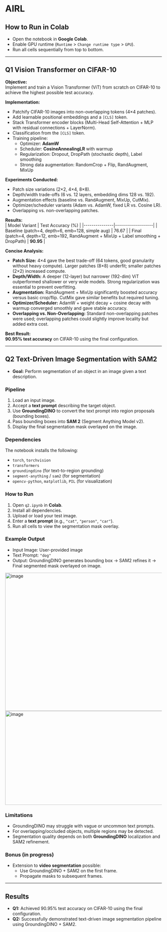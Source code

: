 # AIRL 

## How to Run in Colab  
- Open the notebook in **Google Colab**.  
- Enable GPU runtime (`Runtime` > `Change runtime type` > `GPU`).  
- Run all cells sequentially from top to bottom.  

---

## Q1 Vision Transformer on CIFAR-10  
**Objective:**  
Implement and train a Vision Transformer (ViT) from scratch on CIFAR-10 to achieve the highest possible test accuracy.

**Implementation:**  
- Patchify CIFAR-10 images into non-overlapping tokens (4×4 patches).  
- Add learnable positional embeddings and a `[CLS]` token.  
- Stack Transformer encoder blocks (Multi-Head Self-Attention + MLP with residual connections + LayerNorm).  
- Classification from the `[CLS]` token.  
- Training pipeline:  
  - Optimizer: **AdamW**  
  - Scheduler: **CosineAnnealingLR** with warmup  
  - Regularization: Dropout, DropPath (stochastic depth), Label smoothing  
  - Strong data augmentation: RandomCrop + Flip, RandAugment, MixUp  

**Experiments Conducted:**  
- Patch size variations (2×2, 4×4, 8×8).  
- Depth/width trade-offs (6 vs. 12 layers, embedding dims 128 vs. 192).  
- Augmentation effects (baseline vs. RandAugment, MixUp, CutMix).  
- Optimizer/scheduler variants (Adam vs. AdamW, fixed LR vs. Cosine LR).  
- Overlapping vs. non-overlapping patches.  

**Results:**  
| Model Variant | Test Accuracy (%) |
|---------------|-------------------|
| Baseline (patch=4, depth=6, emb=128, simple aug) | 76.67 |
| Final (patch=4, depth=12, emb=192, RandAugment + MixUp + Label smoothing + DropPath) | **90.95** |

**Concise Analysis:**  
- **Patch Size:** 4×4 gave the best trade-off (64 tokens, good granularity without heavy compute). Larger patches (8×8) underfit; smaller patches (2×2) increased compute.  
- **Depth/Width:** A deeper (12-layer) but narrower (192-dim) ViT outperformed shallower or very wide models. Strong regularization was essential to prevent overfitting.  
- **Augmentation:** RandAugment + MixUp significantly boosted accuracy versus basic crop/flip. CutMix gave similar benefits but required tuning.  
- **Optimizer/Scheduler:** AdamW + weight decay + cosine decay with warmup converged smoothly and gave stable accuracy.  
- **Overlapping vs. Non-Overlapping:** Standard non-overlapping patches were used; overlapping patches could slightly improve locality but added extra cost.  

**Best Result:**  
**90.95% test accuracy** on CIFAR-10 using the final configuration.  

---

## Q2 Text-Driven Image Segmentation with SAM2  
- **Goal:** Perform segmentation of an object in an image given a text description.  

### Pipeline  
1. Load an input image.  
2. Accept a **text prompt** describing the target object.  
3. Use **GroundingDINO** to convert the text prompt into region proposals (bounding boxes).  
4. Pass bounding boxes into **SAM 2** (Segment Anything Model v2).  
5. Display the final segmentation mask overlayed on the image.  

### Dependencies  
The notebook installs the following:  
- `torch`, `torchvision`  
- `transformers`  
- `groundingdino` (for text-to-region grounding)  
- `segment-anything` / `sam2` (for segmentation)  
- `opencv-python`, `matplotlib`, `PIL` (for visualization)  

### How to Run  
1. Open `q2.ipynb` in **Colab**.  
2. Install all dependencies.  
3. Upload or load your test image.  
4. Enter a **text prompt** (e.g., `"cat"`, `"person"`, `"car"`).  
5. Run all cells to view the segmentation mask overlay.  

### Example Output  
- Input Image: User-provided image  
- Text Prompt: `"dog"`  
- Output: GroundingDINO generates bounding box → SAM2 refines it → Final segmented mask overlayed on image.

<img width="676" height="444" alt="image" src="https://github.com/user-attachments/assets/7b963fc8-d2cc-4f2b-b595-45316bc824b7" />


<img width="991" height="302" alt="image" src="https://github.com/user-attachments/assets/63a11657-5957-4d70-a88a-5e9218b161d2" />


### Limitations  
- GroundingDINO may struggle with vague or uncommon text prompts.  
- For overlapping/occluded objects, multiple regions may be detected.  
- Segmentation quality depends on both **GroundingDINO** localization and SAM2 refinement.  

### Bonus (in progress)  
- Extension to **video segmentation** possible:  
  - Use GroundingDINO + SAM2 on the first frame.  
  - Propagate masks to subsequent frames.  

---

## Results  
- **Q1:** Achieved 90.95% test accuracy on CIFAR-10 using the final configuration. 
- **Q2:** Successfully demonstrated text-driven image segmentation pipeline using GroundingDINO + SAM2.  
